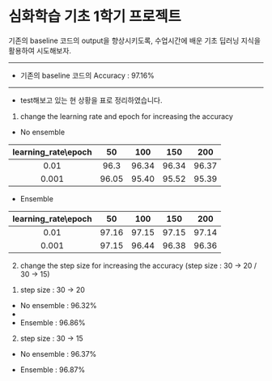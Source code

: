 # 심화학습 기초 1학기 프로젝트

기존의 baseline 코드의 output을 향상시키도록, 수업시간에 배운 기초 딥러닝 지식을 활용하여 시도해보자.
- - - - -
- 기존의 baseline 코드의 Accuracy : 97.16%
- - - - -
- test해보고 있는 현 상황을 표로 정리하였습니다.
1. change the learning rate and epoch for increasing the accuracy

- No ensemble

|learning_rate\epoch| 50 |   100   |   150   |   200   |
|:------:|:---:|:---:|:---:|:---:|
0.01    |  96.3 |  96.34  | 96.34  | 96.37  | 
0.001      |  96.05 |  95.40  | 95.52  | 95.39  |

- Ensemble

|learning_rate\epoch| 50 |   100   |   150   |   200   |
|:------:|:---:|:---:|:---:|:---:|
0.01    |  97.16 |  97.15  | 97.15  | 97.14  | 
0.001      |  97.15 |  96.44  | 96.38  | 96.36  |

2. change the step size for increasing the accuracy (step size : 30 -> 20 / 30 -> 15)
1) step size : 30 -> 20

- No ensemble : 96.32%
- 
- Ensemble : 96.86%

2) step size : 30 -> 15

- No ensemble : 96.37%

- Ensemble : 96.87%
